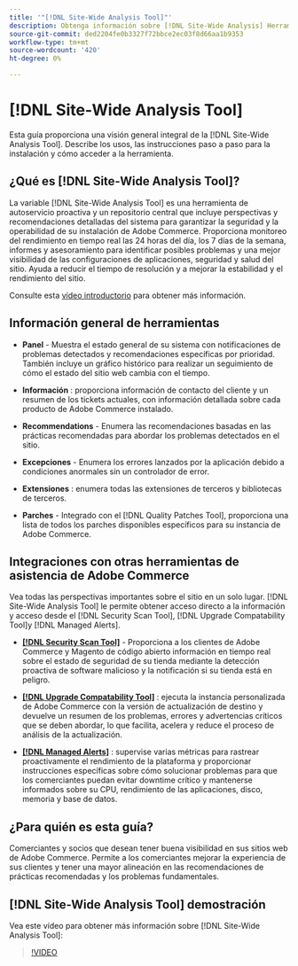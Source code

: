 ```yaml
---
title: '"[!DNL Site-Wide Analysis Tool]"'
description: Obtenga información sobre [!DNL Site-Wide Analysis] Herramienta, sus usos, el proceso de instalación y cómo obtener acceso
source-git-commit: ded2204fe0b3327f72bbce2ec03f8d66aa1b9353
workflow-type: tm+mt
source-wordcount: '420'
ht-degree: 0%

---
```


# [!DNL Site-Wide Analysis Tool]

Esta guía proporciona una visión general integral de la [!DNL Site-Wide Analysis Tool]. Describe los usos, las instrucciones paso a paso para la instalación y cómo acceder a la herramienta.

## ¿Qué es [!DNL Site-Wide Analysis Tool]?

La variable [!DNL Site-Wide Analysis Tool] es una herramienta de autoservicio proactiva y un repositorio central que incluye perspectivas y recomendaciones detalladas del sistema para garantizar la seguridad y la operabilidad de su instalación de Adobe Commerce. Proporciona monitoreo del rendimiento en tiempo real las 24 horas del día, los 7 días de la semana, informes y asesoramiento para identificar posibles problemas y una mejor visibilidad de las configuraciones de aplicaciones, seguridad y salud del sitio. Ayuda a reducir el tiempo de resolución y a mejorar la estabilidad y el rendimiento del sitio.

Consulte esta [vídeo introductorio](https://www.youtube.com/watch?v=KW2R8ki_RG4) para obtener más información.

## Información general de herramientas

- **Panel** - Muestra el estado general de su sistema con notificaciones de problemas detectados y recomendaciones específicas por prioridad. También incluye un gráfico histórico para realizar un seguimiento de cómo el estado del sitio web cambia con el tiempo.

- **Información** : proporciona información de contacto del cliente y un resumen de los tickets actuales, con información detallada sobre cada producto de Adobe Commerce instalado.

- **Recommendations** - Enumera las recomendaciones basadas en las prácticas recomendadas para abordar los problemas detectados en el sitio.

- **Excepciones** - Enumera los errores lanzados por la aplicación debido a condiciones anormales sin un controlador de error.

- **Extensiones** : enumera todas las extensiones de terceros y bibliotecas de terceros.

- **Parches** - Integrado con el [!DNL Quality Patches Tool], proporciona una lista de todos los parches disponibles específicos para su instancia de Adobe Commerce.

## Integraciones con otras herramientas de asistencia de Adobe Commerce

Vea todas las perspectivas importantes sobre el sitio en un solo lugar. [!DNL Site-Wide Analysis Tool] le permite obtener acceso directo a la información y acceso desde el [!DNL Security Scan Tool], [!DNL Upgrade Compatability Tool]y [!DNL Managed Alerts].

- [**[!DNL Security Scan Tool]**](https://docs.magento.com/user-guide/magento/security-scan.html) - Proporciona a los clientes de Adobe Commerce y Magento de código abierto información en tiempo real sobre el estado de seguridad de su tienda mediante la detección proactiva de software malicioso y la notificación si su tienda está en peligro.

- [**[!DNL Upgrade Compatability Tool]**](https://experienceleague.adobe.com/docs/commerce-operations/upgrade-guide/upgrade-compatibility-tool/overview.html?lang=en) : ejecuta la instancia personalizada de Adobe Commerce con la versión de actualización de destino y devuelve un resumen de los problemas, errores y advertencias críticos que se deben abordar, lo que facilita, acelera y reduce el proceso de análisis de la actualización.

- [**[!DNL Managed Alerts]**](https://support.magento.com/hc/en-us/sections/360010758472-Managed-alerts-for-Adobe-Commerce) : supervise varias métricas para rastrear proactivamente el rendimiento de la plataforma y proporcionar instrucciones específicas sobre cómo solucionar problemas para que los comerciantes puedan evitar downtime crítico y mantenerse informados sobre su CPU, rendimiento de las aplicaciones, disco, memoria y base de datos.

## ¿Para quién es esta guía?

Comerciantes y socios que desean tener buena visibilidad en sus sitios web de Adobe Commerce. Permite a los comerciantes mejorar la experiencia de sus clientes y tener una mayor alineación en las recomendaciones de prácticas recomendadas y los problemas fundamentales.

## [!DNL Site-Wide Analysis Tool] demostración

Vea este vídeo para obtener más información sobre [!DNL Site-Wide Analysis Tool]:

>[!VIDEO](https://video.tv.adobe.com/v/344001?quality=12)
